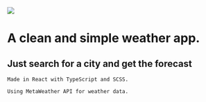 <img src="https://media.giphy.com/media/QRhtqYeEywJI4/giphy.gif" />

# A clean and simple weather app.

## Just search for a city and get the forecast

```
Made in React with TypeScript and SCSS.

Using MetaWeather API for weather data.
```
